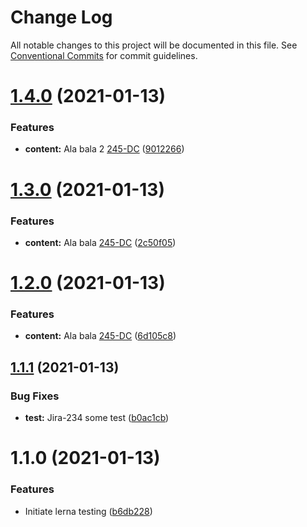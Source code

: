 # Change Log

All notable changes to this project will be documented in this file.
See [Conventional Commits](https://conventionalcommits.org) for commit guidelines.

# [1.4.0](https://github.com/dilyanatanasov177/lerna-test/compare/infrastructure@1.3.0...infrastructure@1.4.0) (2021-01-13)


### Features

* **content:** Ala bala 2 [245-DC](https://github.com/lerna/lerna/issues/387) ([9012266](https://github.com/dilyanatanasov177/lerna-test/commit/901226675f921e205f293af99441aff66509c30b))





# [1.3.0](https://github.com/dilyanatanasov177/lerna-test/compare/infrastructure@1.2.0...infrastructure@1.3.0) (2021-01-13)


### Features

* **content:** Ala bala [245-DC](https://github.com/lerna/lerna/issues/387) ([2c50f05](https://github.com/dilyanatanasov177/lerna-test/commit/2c50f05727ab2a74fc98f75180cf694239856a2e))





# [1.2.0](https://github.com/dilyanatanasov177/lerna-test/compare/infrastructure@1.1.1...infrastructure@1.2.0) (2021-01-13)


### Features

* **content:** Ala bala [245-DC](https://github.com/lerna/lerna/issues/387) ([6d105c8](https://github.com/dilyanatanasov177/lerna-test/commit/6d105c883a8726e1ddd0eab8ecb131331ec95b2c))





## [1.1.1](https://github.com/dilyanatanasov177/lerna-test/compare/infrastructure@1.1.0...infrastructure@1.1.1) (2021-01-13)


### Bug Fixes

* **test:** Jira-234 some test ([b0ac1cb](https://github.com/dilyanatanasov177/lerna-test/commit/b0ac1cb4e327a8df22ecd00cab1f29d7a52b8028))





# 1.1.0 (2021-01-13)


### Features

* Initiate lerna testing ([b6db228](https://github.com/dilyanatanasov177/lerna-test/commit/b6db22880b04fcf54c238b55140c502c68e5fbf3))
